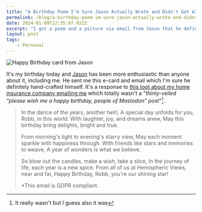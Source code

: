 ```yaml
---
title: "A Birthday Poem I'm Sure Jason Actually Wrote and Didn't Get AI to Generate For Him"
permalink: /blog/a-birthday-poem-im-sure-jason-actually-wrote-and-didnt-get-ai-to-generate-for-him/index.html
date: 2024-01-09T22:35:07.022Z
excerpt: "I got a poem and a picture via email from Jason that he definitely lovingly made all by himself"
layout: post
tags:
    - Personal
---
```


![Happy Birthday card from Jason](https://rknightuk.s3.amazonaws.com/site/happy-birthday-robb-from-jason.jpg)

It's my birthday today and [Jason](https://grepjason.sh) has been more enthusiastic than anyone about it, including me. He sent me this e-card and email which I'm sure he definitely hand-crafted himself. It's a response to [this toot about my home insurance company emailing me](https://social.lol/@robb/111727140488170177) which totally wasn't a "_thinly-veiled “please wish me a happy birthday, people of Mastodon” post_"[^1].

> In the dance of the years, another twirl,
> A special day unfolds for you, Robb, in this world.
> With laughter, joy, and dreams anew,
> May this birthday bring delights, bright and true.
> 
> From morning's light to evening's starry view,
> May each moment sparkle with happiness through.
> With friends like stars and memories to weave,
> A year of wonders is what we believe.
> 
> So blow out the candles, make a wish, take a slice,
> In the journey of life, each year is a new spice.
> From all of us at Hemispheric Views, near and far,
> Happy Birthday, Robb, you're our shining star!
> 
> 
> *This email is GDPR compliant.

[^1]: It really wasn't but I guess also it was